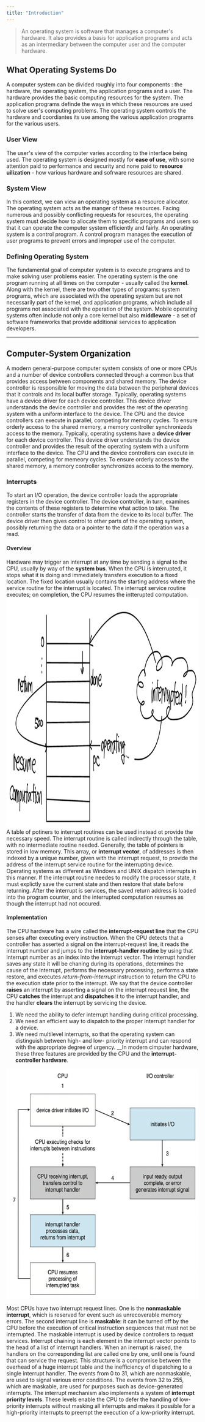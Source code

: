 ```yaml
---
title: "Introduction"
---
```

> An operating system is software that manages a computer's hardware. It also provides a basis for application programs and acts as an intermediary between the computer user and the computer hardware.

## What Operating Systems Do
A computer system can be divided roughly into four components : the hardware, the operating system, the application programs and a user. The hardware provides the basic computing resources for the system. The application programs definde the ways in which these resources are used to solve user's computing problems. The operating system controls the hardware and coordiantes its use among the various application programs for the various users.
### User View
The user's view of the computer varies according to the interface being used. The operating system is designed mostly for **ease of use**, with some attention paid to performance and security and none paid to **resource uilization** - how various hardware and sofrware resources are shared. 
### System View
In this context, we can view an operating system as a resource allocator. The operating system acts as the manger of these resources. Facing numerous and possibly conflicting requests for resources, the operating system must decide how to allocate them to specific programs and users so that it can operate the computer system efficiently and fairly. An operating system is a control program. A control program manages the execution of user programs to prevent errors and improper use of the computer.
### Defining Operating System
The fundamental goal of computer system is to execute programs and to make solving user problems easier. The operating system is the one program running at all times on the computer - usually called the **kernel**. Along with the kernel, there are two other types of programs: system programs, which are associated with the operating system but are not necessarily part of the kernel, and application programs, which include all programs not associated with the operation of the system. Mobile operating systems often include not only a core kernel but also **middleware** - a set of software frameworks that provide additional services to application developers. 

<hr>

## Computer-System Organization
A modern general-purpose computer system consists of one or more CPUs and a number of device controllers connected through a common bus that provides access between components and shared memory. The device controller is responsible for moving the data between the peripheral devices that it controls and its local buffer storage. Typically, operating systems have a device driver for each device controller. This device driver understands the device controller and provides the rest of the operating system with a uniform interface to the device. The CPU and the device controllers can execute in parallel, competing for memory cycles. To ensure orderly access to the shared memory, a memory controller synchronizeds access to the memory.
 Typically, operating systems have a **device driver** for each device controller. This device driver understands the device controller and provides the result of the operating system with a uniform interface to the device. The CPU and the device controllers can execute in parallel, competing for memeory cycles. To ensure orderly access to the shared memory, a memory controller synchronizes access to the memory. 

 ### Interrupts
 To start an I/O operation, the device controller loads the appropriate registers in the device controller. The device controller, in turn, examines the contents of these registers to determine what action to take. The controller starts the transfer of data from the device to its local buffer. 
 The device driver then gives control to other parts of the operating system, possibly returning the data or a pointer to the data if the operation was a read.

 #### Overview
Hardware may trigger an interrupt at any time by sending a signal to the CPU, usually by way of the **system bus**. When the CPU is interrupted, it stops what it is doing and immediately transfers execution to a fixed location. The fixed location usually contains the starting address where the service routine for the interrupt is located. The interrupt service routine executes; on completion, the CPU resumes the intterupted computation. 
<img src="../assets/interruptex.jpeg" width="800vw" height="600vw">
A table of potiners to interrupt routines can be used instead ot provide the necessary speed. The interrupt routine is called indirectly through the table, with no intermediate routine needed. Generally, the table of pointers is stored in low memory. This array, or **interrupt vector**, of addresses is then indexed by a unique number, given with the interrupt request, to provide the address of the interrupt service routine for the interrupting device. Operating systems as different as Windows and UNIX dispatch interrupts in this manner. If the interrupt routine needes to modify the processor state, it must explictly save the current state and then restore that state before returning. After the interrupt is services, the saved return address is loaded into the program counter, and the interrupted computation resumes as though the interrupt had not occured.

#### Implementation
The CPU hardware has a wire called the **interrupt-request line** that the CPU senses after executing every instruction. When the CPU detects that a controller has asserted a signal on the interrupt-request line, it reads the interrupt number and jumps to the **interrupt-handler routine** by using that interrupt number as an index into the interrupt vector. The interrupt handler saves any state it will be chaning during its operations, determines the cause of the interrupt,  performs the necessary processing, performs a state restore, and executes _return-from-interrupt_ instruction to return the CPU to the execution state prior to the interrupt. We say that the device controller **raises** an interrupt by asserting a signal on the interrupt request line, the CPU **catches** the interrupt and **dispatches** it to the interrupt handler, and the handler **clears** the interrupt by servicing the device. 
1. We need the ability to defer interrupt handling during critical processing. 
2. We need an efficient way to dispatch to the proper interrupt handler for a device.
3. We need multilevel interrupts, so that the operating system can distinguish between high- and low- priority interrupt and can respond with the appropriate degree of urgency.
__In modern cimputer hardware, these three features are provided by the CPU and the **interrupt-controller hardware**.
<img src="../assets/intrr.png" width="800vw" height="600vw">

Most CPUs have two interrupt request lines. One is the **nonmaskable interrupt**, which is reserved for event such as unrecoverable memory errors. The second interrupt line is **maskable**: it can be turned off by the CPU before the execution of critical instruction sequences that must not be interrupted. The maskable interrupt is used by device controllers to requst services. 
Interrupt chaining is each element in the interrupt vector points to the head of a list of interrupt handlers. When an inerrupt is raised, the handlers on the corresponding list are called one by one, until one is found that can service the request. This structure is a compromise between the overhead of a huge interrupt table and the inefficiency of dispatching to a single interrupt handler. 
The events from 0 to 31, which are nonmaskable, are used to signal various error conditions. The events from 32 to 255, which are maskable, are used for purposes such as device-generated interrupts. The interrupt mechanism also implements a system of **interrupt priority levels**. These levels enable the CPU to defer the handling of low-priority interrupts without masking all interrupts and makes it possible for a high-priority interrupts to preempt the execution of a low-priority interrupt.